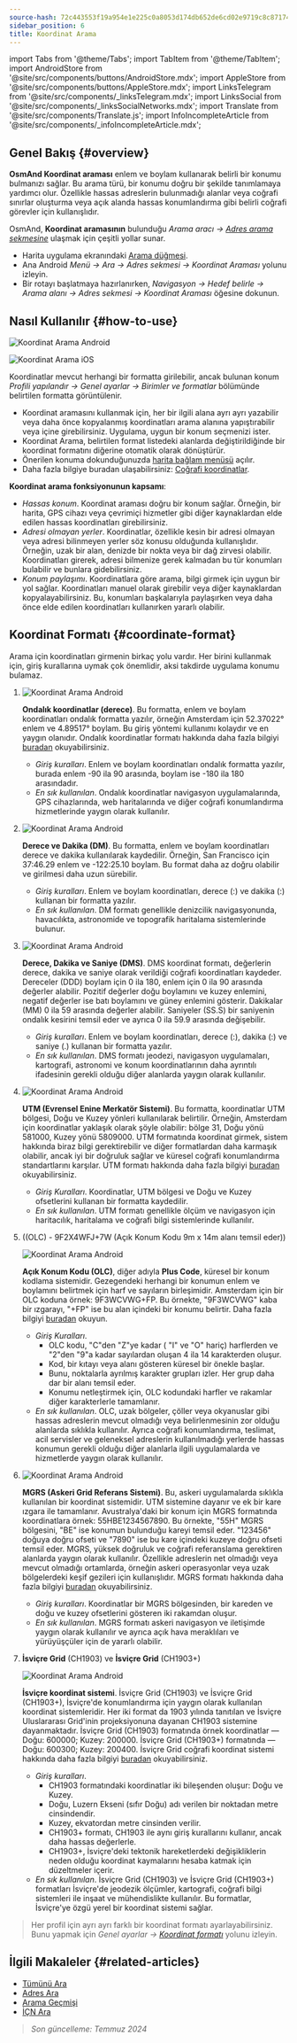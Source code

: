 ```yaml
---
source-hash: 72c443553f19a954e1e225c0a8053d174db652de6cd02e9719c8c87174e281ad
sidebar_position: 6
title: Koordinat Arama
---
```

import Tabs from '@theme/Tabs';
import TabItem from '@theme/TabItem';
import AndroidStore from '@site/src/components/buttons/AndroidStore.mdx';
import AppleStore from '@site/src/components/buttons/AppleStore.mdx';
import LinksTelegram from '@site/src/components/_linksTelegram.mdx';
import LinksSocial from '@site/src/components/_linksSocialNetworks.mdx';
import Translate from '@site/src/components/Translate.js';
import InfoIncompleteArticle from '@site/src/components/_infoIncompleteArticle.mdx';



## Genel Bakış {#overview}

**OsmAnd Koordinat araması** enlem ve boylam kullanarak belirli bir konumu bulmanızı sağlar. Bu arama türü, bir konumu doğru bir şekilde tanımlamaya yardımcı olur. Özellikle hassas adreslerin bulunmadığı alanlar veya coğrafi sınırlar oluşturma veya açık alanda hassas konumlandırma gibi belirli coğrafi görevler için kullanışlıdır.

OsmAnd, **Koordinat aramasının** bulunduğu *Arama aracı → [Adres arama sekmesine](../search/search-address.md)* ulaşmak için çeşitli yollar sunar.

- Harita uygulama ekranındaki [Arama düğmesi](../widgets/map-buttons.md#search).
- Ana Android *Menü → Ara → Adres sekmesi → Koordinat Araması* yolunu izleyin.
- Bir rotayı başlatmaya hazırlanırken, *Navigasyon → Hedef belirle → Arama alanı → Adres sekmesi → Koordinat Araması* öğesine dokunun.


## Nasıl Kullanılır {#how-to-use}

<Tabs groupId="operating-systems" queryString="current-os">

<TabItem value="android" label="Android">

![Koordinat Arama Android](@site/static/img/search/coordinates_search_android.png)

</TabItem>

<TabItem value="ios" label="iOS">

![Koordinat Arama iOS](@site/static/img/search/coordinates_search_ios.png)

</TabItem>

</Tabs>

Koordinatlar mevcut herhangi bir formatta girilebilir, ancak bulunan konum *Profili yapılandır → Genel ayarlar → Birimler ve formatlar* bölümünde belirtilen formatta görüntülenir.

- Koordinat aramasını kullanmak için, her bir ilgili alana ayrı ayrı yazabilir veya daha önce kopyalanmış koordinatları arama alanına yapıştırabilir veya içine girebilirsiniz. Uygulama, uygun bir konum seçmenizi ister.
- Koordinat Arama, belirtilen format listedeki alanlarda değiştirildiğinde bir koordinat formatını diğerine otomatik olarak dönüştürür.
- Önerilen konuma dokunduğunuzda [harita bağlam menüsü](../map/map-context-menu.md#select-any-point-long-tap) açılır.
- Daha fazla bilgiye buradan ulaşabilirsiniz: [Coğrafi koordinatlar](https://en.wikipedia.org/wiki/Geographic_coordinate_system).


**Koordinat arama fonksiyonunun kapsamı**:

- *Hassas konum*. Koordinat araması doğru bir konum sağlar. Örneğin, bir harita, GPS cihazı veya çevrimiçi hizmetler gibi diğer kaynaklardan elde edilen hassas koordinatları girebilirsiniz.
- *Adresi olmayan yerler*. Koordinatlar, özellikle kesin bir adresi olmayan veya adresi bilinmeyen yerler söz konusu olduğunda kullanışlıdır. Örneğin, uzak bir alan, denizde bir nokta veya bir dağ zirvesi olabilir. Koordinatları girerek, adresi bilmenize gerek kalmadan bu tür konumları bulabilir ve bunlara gidebilirsiniz.
- *Konum paylaşımı*. Koordinatlara göre arama, bilgi girmek için uygun bir yol sağlar. Koordinatları manuel olarak girebilir veya diğer kaynaklardan kopyalayabilirsiniz. Bu, konumları başkalarıyla paylaşırken veya daha önce elde edilen koordinatları kullanırken yararlı olabilir.


## Koordinat Formatı {#coordinate-format}

Arama için koordinatları girmenin birkaç yolu vardır. Her birini kullanmak için, giriş kurallarına uymak çok önemlidir, aksi takdirde uygulama konumu bulamaz.

1. **<Translate android="true" ids="navigate_point_format_D"/>**

    ![Koordinat Arama Android](@site/static/img/search/coordinates_search_degrees_andr.png)

    **Ondalık koordinatlar (derece)**. Bu formatta, enlem ve boylam koordinatları ondalık formatta yazılır, örneğin Amsterdam için 52.37022° enlem ve 4.89517° boylam. Bu giriş yöntemi kullanımı kolaydır ve en yaygın olanıdır. Ondalık koordinatlar formatı hakkında daha fazla bilgiyi [buradan](https://en.wikipedia.org/wiki/Decimal_degrees) okuyabilirsiniz.

    - *Giriş kuralları*. Enlem ve boylam koordinatları ondalık formatta yazılır, burada enlem -90 ila 90 arasında, boylam ise -180 ila 180 arasındadır.
    - *En sık kullanılan*. Ondalık koordinatlar navigasyon uygulamalarında, GPS cihazlarında, web haritalarında ve diğer coğrafi konumlandırma hizmetlerinde yaygın olarak kullanılır.

2. **<Translate android="true" ids="navigate_point_format_DM"/>**

    ![Koordinat Arama Android](@site/static/img/search/coordinates_search_DM_andr.png)

    **Derece ve Dakika (DM)**. Bu formatta, enlem ve boylam koordinatları derece ve dakika kullanılarak kaydedilir. Örneğin, San Francisco için 37:46.29 enlem ve -122:25.10 boylam. Bu format daha az doğru olabilir ve girilmesi daha uzun sürebilir.
    - *Giriş kuralları*. Enlem ve boylam koordinatları, derece (:) ve dakika (:) kullanan bir formatta yazılır.
    - *En sık kullanılan*. DM formatı genellikle denizcilik navigasyonunda, havacılıkta, astronomide ve topografik haritalama sistemlerinde bulunur.

3. **<Translate android="true" ids="navigate_point_format_DMS"/>**

    ![Koordinat Arama Android](@site/static/img/search/coordinates_search_DMS_andr.png)

    **Derece, Dakika ve Saniye (DMS)**. DMS koordinat formatı, değerlerin derece, dakika ve saniye olarak verildiği coğrafi koordinatları kaydeder. Dereceler (DDD) boylam için 0 ila 180, enlem için 0 ila 90 arasında değerler alabilir. Pozitif değerler doğu boylamını ve kuzey enlemini, negatif değerler ise batı boylamını ve güney enlemini gösterir. Dakikalar (MM) 0 ila 59 arasında değerler alabilir. Saniyeler (SS.S) bir saniyenin ondalık kesirini temsil eder ve ayrıca 0 ila 59.9 arasında değişebilir.
    - *Giriş kuralları*. Enlem ve boylam koordinatları, derece (:), dakika (:) ve saniye (.) kullanan bir formatta yazılır.
    - *En sık kullanılan*. DMS formatı jeodezi, navigasyon uygulamaları, kartografi, astronomi ve konum koordinatlarının daha ayrıntılı ifadesinin gerekli olduğu diğer alanlarda yaygın olarak kullanılır.

4. **<Translate android="true" ids="navigate_point_format_utm"/>**

    ![Koordinat Arama Android](@site/static/img/search/coordinates_search_UTM_andr.png)

    **UTM (Evrensel Enine Merkatör Sistemi)**. Bu formatta, koordinatlar UTM bölgesi, Doğu ve Kuzey yönleri kullanılarak belirtilir. Örneğin, Amsterdam için koordinatlar yaklaşık olarak şöyle olabilir: bölge 31, Doğu yönü 581000, Kuzey yönü 5809000. UTM formatında koordinat girmek, sistem hakkında biraz bilgi gerektirebilir ve diğer formatlardan daha karmaşık olabilir, ancak iyi bir doğruluk sağlar ve küresel coğrafi konumlandırma standartlarını karşılar. UTM formatı hakkında daha fazla bilgiyi [buradan](https://en.wikipedia.org/wiki/Universal_Transverse_Mercator_coordinate_system) okuyabilirsiniz.
    - *Giriş Kuralları*. Koordinatlar, UTM bölgesi ve Doğu ve Kuzey ofsetlerini kullanan bir formatta kaydedilir.
    - *En sık kullanılan*. UTM formatı genellikle ölçüm ve navigasyon için haritacılık, haritalama ve coğrafi bilgi sistemlerinde kullanılır.

5. **<Translate android="true" ids="navigate_point_format_olc"/>** ((OLC) - 9F2X4WFJ+7W (Açık Konum Kodu 9m x 14m alanı temsil eder))

    ![Koordinat Arama Android](@site/static/img/search/coordinates_search_OLC_andr.png)

    **Açık Konum Kodu (OLC)**, diğer adıyla **Plus Code**, küresel bir konum kodlama sistemidir. Gezegendeki herhangi bir konumun enlem ve boylamını belirtmek için harf ve sayıların birleşimidir. Amsterdam için bir OLC koduna örnek: 9F3WCVWG+FP. Bu örnekte, "9F3WCVWG" kaba bir ızgarayı, "+FP" ise bu alan içindeki bir konumu belirtir. Daha fazla bilgiyi [buradan](https://en.wikipedia.org/wiki/Open_Location_Code) okuyun.
    - *Giriş Kuralları*.
        - OLC kodu, "C"den "Z"ye kadar ( "I" ve "O" hariç) harflerden ve "2"den "9"a kadar sayılardan oluşan 4 ila 14 karakterden oluşur.
        - Kod, bir kıtayı veya alanı gösteren küresel bir önekle başlar.
        - Bunu, noktalarla ayrılmış karakter grupları izler. Her grup daha dar bir alanı temsil eder.
        - Konumu netleştirmek için, OLC kodundaki harfler ve rakamlar diğer karakterlerle tamamlanır.
    - *En sık kullanılan*. OLC, uzak bölgeler, çöller veya okyanuslar gibi hassas adreslerin mevcut olmadığı veya belirlenmesinin zor olduğu alanlarda sıklıkla kullanılır. Ayrıca coğrafi konumlandırma, teslimat, acil servisler ve geleneksel adreslerin kullanılmadığı yerlerde hassas konumun gerekli olduğu diğer alanlarla ilgili uygulamalarda ve hizmetlerde yaygın olarak kullanılır.

6. **<Translate android="true" ids="navigate_point_mgrs"/>**

    ![Koordinat Arama Android](@site/static/img/search/coordinates_search_MGRS_andr.png)

    **MGRS (Askeri Grid Referans Sistemi)**. Bu, askeri uygulamalarda sıklıkla kullanılan bir koordinat sistemidir. UTM sistemine dayanır ve ek bir kare ızgara ile tamamlanır. Avustralya'daki bir konum için MGRS formatında koordinatlara örnek: 55HBE1234567890. Bu örnekte, "55H" MGRS bölgesini, "BE" ise konumun bulunduğu kareyi temsil eder. "123456" doğuya doğru ofseti ve "7890" ise bu kare içindeki kuzeye doğru ofseti temsil eder. MGRS, yüksek doğruluk ve coğrafi referanslama gerektiren alanlarda yaygın olarak kullanılır. Özellikle adreslerin net olmadığı veya mevcut olmadığı ortamlarda, örneğin askeri operasyonlar veya uzak bölgelerdeki keşif gezileri için kullanışlıdır. MGRS formatı hakkında daha fazla bilgiyi [buradan](https://en.wikipedia.org/wiki/Military_Grid_Reference_System) okuyabilirsiniz.
    - *Giriş kuralları*. Koordinatlar bir MGRS bölgesinden, bir kareden ve doğu ve kuzey ofsetlerini gösteren iki rakamdan oluşur.
    - *En sık kullanılan*. MGRS formatı askeri navigasyon ve iletişimde yaygın olarak kullanılır ve ayrıca açık hava meraklıları ve yürüyüşçüler için de yararlı olabilir.

7. **İsviçre Grid** (CH1903) ve **İsviçre Grid** (CH1903+)

    ![Koordinat Arama Android](@site/static/img/search/coordinates_search_Swiss_andr.png)

    **İsviçre koordinat sistemi**. İsviçre Grid (CH1903) ve İsviçre Grid (CH1903+), İsviçre'de konumlandırma için yaygın olarak kullanılan koordinat sistemleridir. Her iki format da 1903 yılında tanıtılan ve İsviçre Uluslararası Grid'inin projeksiyonuna dayanan CH1903 sistemine dayanmaktadır. İsviçre Grid (CH1903) formatında örnek koordinatlar — Doğu: 600000; Kuzey: 200000. İsviçre Grid (CH1903+) formatında — Doğu: 600300; Kuzey: 200400. İsviçre Grid coğrafi koordinat sistemi hakkında daha fazla bilgiyi [buradan](https://en.wikipedia.org/wiki/Swiss_coordinate_system) okuyabilirsiniz.
    - *Giriş kuralları*.
        - CH1903 formatındaki koordinatlar iki bileşenden oluşur: Doğu ve Kuzey.
        - Doğu, Luzern Ekseni (sıfır Doğu) adı verilen bir noktadan metre cinsindendir.
        - Kuzey, ekvatordan metre cinsinden verilir.
        - CH1903+ formatı, CH1903 ile aynı giriş kurallarını kullanır, ancak daha hassas değerlerle.
        - CH1903+, İsviçre'deki tektonik hareketlerdeki değişikliklerin neden olduğu koordinat kaymalarını hesaba katmak için düzeltmeler içerir.
    - *En sık kullanılan*. İsviçre Grid (CH1903) ve İsviçre Grid (CH1903+) formatları İsviçre'de jeodezik ölçümler, kartografi, coğrafi bilgi sistemleri ile inşaat ve mühendislikte kullanılır. Bu formatlar, İsviçre'ye özgü yerel bir koordinat sistemi sağlar.


> Her profil için ayrı ayrı farklı bir koordinat formatı ayarlayabilirsiniz. Bunu yapmak için *Genel ayarlar → [Koordinat formatı](../personal/profiles.md#units--formats)* yolunu izleyin.


<!--

## Sorun Giderme {#troubleshooting}

https://github.com/osmandapp/OsmAnd/issues/14081

https://github.com/osmandapp/OsmAnd/issues/16114

https://github.com/osmandapp/OsmAnd/issues/14081

-->


## İlgili Makaleler {#related-articles}

- [Tümünü Ara](./search-all.md)
- [Adres Ara](./search-address.md)
- [Arama Geçmişi](./search-history.md)
- [İÇN Ara](./search-poi.md)


> *Son güncelleme: Temmuz 2024*